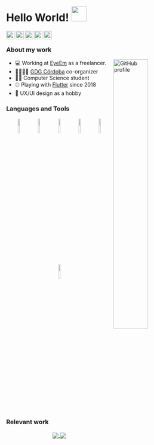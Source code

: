 # Hello World! <img src="https://raw.githubusercontent.com/iampavangandhi/iampavangandhi/master/gifs/Hi.gif" width="40px"></h2>

<a href="https://twitter.com/jesusrp98">
  <img align="left" alt="Twitter profile" width="22px" src="https://cdn.jsdelivr.net/npm/simple-icons@v3/icons/twitter.svg" />
</a>
<a href="https://linkedin.com/in/jesusrp98">
  <img align="left" alt="Linkdein profile" width="22px" src="https://cdn.jsdelivr.net/npm/simple-icons@v3/icons/linkedin.svg" />
</a>
<a href="https://github.com/jesusrp98">
  <img align="left" alt="Github profile" width="22px" src="https://cdn.jsdelivr.net/npm/simple-icons@v3/icons/github.svg" />
</a>
<a href="https://patreon.com/jesusrp98">
  <img align="left" alt="Patreon profile" width="22px" src="https://cdn.jsdelivr.net/npm/simple-icons@v3/icons/patreon.svg" />
</a>
<a href="mailto:jesusillorp98@gmail.com">
  <img align="left" alt="Patreon profile" width="22px" src="https://cdn.jsdelivr.net/npm/simple-icons@v3/icons/gmail.svg" />
</a>

<br />

### About my work

<a href="https://github.com/jesusrp98">
  <img width="43%" align="right" alt="GitHub profile" src="https://github-readme-stats.vercel.app/api?username=jesusrp98&show_icons=true&count_private=true&hide_border=true" />
</a>

- 💻 Working at [EyeEm](https://www.eyeem.com/) as a freelancer.
- 👨‍👩‍👧‍👦 [GDG Córdoba](https://twitter.com/GDGCordobaESP) co-organizer
- 👨‍🎓 Computer Science student
- ⚾ Playing with [Flutter](https://flutter.dev) since 2018
- 📐 UX/UI design as a hobby 

### Languages and Tools

<p align="center">
  <code><img width="10%" src="https://www.vectorlogo.zone/logos/flutterio/flutterio-ar21.svg"></code>
  <code><img width="10%" src="https://www.vectorlogo.zone/logos/android/android-ar21.svg"></code>
  <code><img width="10%" src="https://www.vectorlogo.zone/logos/firebase/firebase-ar21.svg"></code>
  <code><img width="10%" src="https://www.vectorlogo.zone/logos/git-scm/git-scm-ar21.svg"></code>
  <code><img width="10%" src="https://www.vectorlogo.zone/logos/figma/figma-ar21.svg"></code>
  <code><img width="10%" src="https://www.vectorlogo.zone/logos/linux/linux-ar21.svg"></code>
</p>

### Relevant work
<p align="center">
  <a href="https://github.com/jesusrp98/spacex-go">
    <img align="center" src="https://github-readme-stats.vercel.app/api/pin/?username=jesusrp98&repo=spacex-go" />
  </a>
  <a href="https://github.com/jesusrp98/dotfiles">
    <img align="center" src="https://github-readme-stats.vercel.app/api/pin/?username=jesusrp98&repo=dotfiles" />
  </a>
</p>

